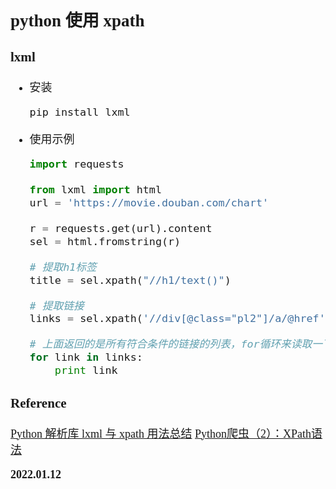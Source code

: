 <font size=4 face='楷体'>

## python 使用 xpath

### lxml

- 安装
  ```bash
  pip install lxml
  ```

- 使用示例
  ```python
  import requests 

  from lxml import html 
  url = 'https://movie.douban.com/chart' 

  r = requests.get(url).content 
  sel = html.fromstring(r) 

  # 提取h1标签 
  title = sel.xpath("//h1/text()") 

  # 提取链接 
  links = sel.xpath('//div[@class="pl2"]/a/@href') 

  # 上面返回的是所有符合条件的链接的列表，for循环来读取一下 
  for link in links: 
      print link  
  ```


### Reference
[Python 解析库 lxml 与 xpath 用法总结](https://www.cnblogs.com/dcpeng/p/14528019.html)
[Python爬虫（2）：XPath语法](https://zhuanlan.zhihu.com/p/26303926)

**2022.01.12**
